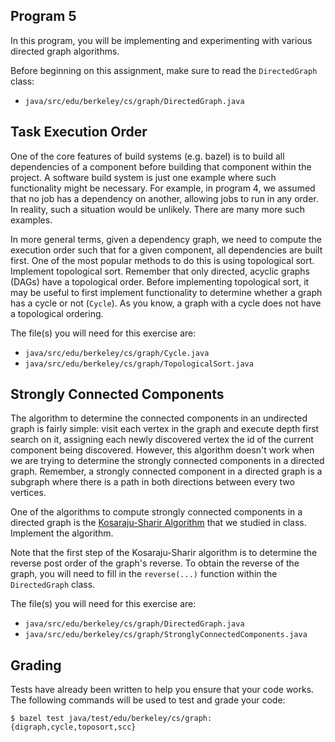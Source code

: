 Program 5
---------
In this program, you will be implementing and experimenting with various directed graph algorithms.

Before beginning on this assignment, make sure to read the `DirectedGraph` class:

- `java/src/edu/berkeley/cs/graph/DirectedGraph.java`

Task Execution Order
--------------------
One of the core features of build systems (e.g. bazel) is to build all dependencies of a component
before building that component within the project. A software build system is just one example where
such functionality might be necessary. For example, in program 4, we assumed that no job has a
dependency on another, allowing jobs to run in any order. In reality, such a situation would be
unlikely. There are many more such examples.

In more general terms, given a dependency graph, we need to compute the execution order such that
for a given component, all dependencies are built first. One of the most popular methods to do this
is using topological sort. Implement topological sort. Remember that only directed, acyclic graphs
(DAGs) have a topological order. Before implementing topological sort, it may be useful to first
implement functionality to determine whether a graph has a cycle or not (`Cycle`). As you know, a
graph with a cycle does not have a topological ordering.

The file(s) you will need for this exercise are:

- `java/src/edu/berkeley/cs/graph/Cycle.java`
- `java/src/edu/berkeley/cs/graph/TopologicalSort.java`

Strongly Connected Components
-----------------------------
The algorithm to determine the connected components in an undirected graph is fairly simple: visit
each vertex in the graph and execute depth first search on it, assigning each newly discovered
vertex the id of the current component being discovered. However, this algorithm doesn't work when
we are trying to determine the strongly connected components in a directed graph. Remember, a
strongly connected component in a directed graph is a subgraph where there is a path in both
directions between every two vertices.

One of the algorithms to compute strongly connected components in a directed graph is the
[Kosaraju-Sharir Algorithm](https://en.wikipedia.org/wiki/Kosaraju%27s_algorithm) that we studied in
class. Implement the algorithm.

Note that the first step of the Kosaraju-Sharir algorithm is to determine the reverse post order of
the graph's reverse. To obtain the reverse of the graph, you will need to fill in the `reverse(...)`
function within the `DirectedGraph` class.

The file(s) you will need for this exercise are:

- `java/src/edu/berkeley/cs/graph/DirectedGraph.java`
- `java/src/edu/berkeley/cs/graph/StronglyConnectedComponents.java`

Grading
-------
Tests have already been written to help you ensure that your code works. The following commands will
be used to test and grade your code:

    $ bazel test java/test/edu/berkeley/cs/graph:{digraph,cycle,toposort,scc}
